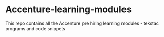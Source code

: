 

# Accenture-learning-modules
This repo contains all the Accenture pre hiring learning modules - tekstac programs and code snippets

